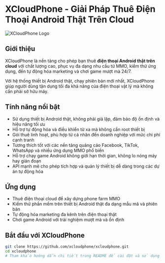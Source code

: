# XCloudPhone - Giải Pháp Thuê Điện Thoại Android Thật Trên Cloud

![XCloudPhone Logo](https://xcloudphone.com/icons/xcloudphonelogo.svg)
## Giới thiệu

XCloudPhone là nền tảng cho phép bạn thuê **điện thoại Android thật trên cloud** với chất lượng cao, phục vụ đa dạng nhu cầu từ MMO, kiểm thử ứng dụng, đến tự động hóa marketing và chơi game mượt mà 24/7.

Với hệ thống thiết bị Android thật, chạy phiên bản mới nhất, XCloudPhone giúp người dùng tận dụng tối đa khả năng của điện thoại vật lý mà không cần phải sở hữu máy.

## Tính năng nổi bật

- Sử dụng thiết bị Android thật, không phải giả lập, đảm bảo độ ổn định và hiệu năng tối ưu  
- Hỗ trợ tự động hóa và điều khiển từ xa mà không cần root thiết bị  
- Gói thuê linh hoạt, phù hợp từ cá nhân đến doanh nghiệp với mức chi phí cạnh tranh  
- Tương thích tốt với các nền tảng quảng cáo Facebook, TikTok, WhatsApp và nhiều ứng dụng MMO phổ biến  
- Hỗ trợ chạy game Android không giới hạn thời gian, không lo nóng máy hay gián đoạn  
- API mạnh mẽ cho phép tích hợp và quản lý thiết bị dễ dàng trong các dự án tự động hóa  

## Ứng dụng

- Thuê điện thoại cloud để xây dựng phone farm MMO  
- Kiểm thử phần mềm trên thiết bị Android thật đa dạng mẫu mã và phiên bản  
- Tự động hóa marketing đa kênh trên điện thoại thật  
- Chơi game Android với trải nghiệm mượt mà và ổn định  

## Bắt đầu với XCloudPhone

```bash
git clone https://github.com/xcloudphone/xcloudphone.git
cd xcloudphone
# Tham khảo hướng dẫn chi tiết trong README để cài đặt và sử dụng
